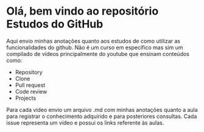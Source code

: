# Olá, bem vindo ao repositório Estudos do GitHub

Aqui envio minhas anotações quanto aos estudos de como utilizar as funcionalidades do github.
Não é um curso em específico mas sim um compilado de vídeos principalmente do youtube que ensinam conteúdos como:

  - Repository
  - Clone
  - Pull request
  - Code review
  - Projects

Para cada vídeo envio um arquivo .md com minhas anotações quanto a aula para registrar o conhecimento adquirido e para posteriores consultas.
Cada issue representa um vídeo e possui os links referente às aulas.
